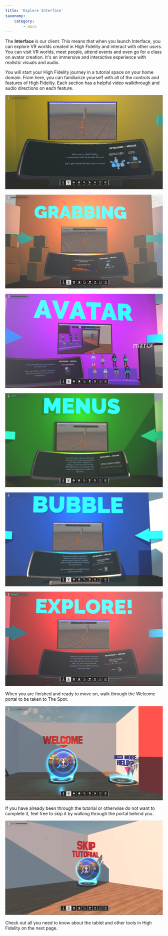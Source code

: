 ```yaml
---
title: 'Explore Interface'
taxonomy:
    category:
        - docs
---
```


The **Interface** is our client. This means that when you launch Interface, you can explore VR worlds created in High Fidelity and interact with other users. You can visit VR worlds, meet people, attend events and even go for a class on avatar creation. It's an immersive and interactive experience with realistic visuals and audio.

You will start your High Fidelity journey in a tutorial space on your home domain. From here, you can familiarize yourself with all of the controls and features of High Fidelity. Each section has a helpful video walkthrough and audio directions on each feature.

![](MovementTutorial.PNG)

![](GrabbingTutorial.PNG)

![](AvatarTutorial.PNG)

![](MenusTutorial.PNG)

![](BubbleTutorial.PNG)

![](ExploreTutorial.PNG)

When you are finished and ready to move on, walk through the Welcome portal to be taken to The Spot.

![](EndTutorial.PNG)

If you have already been through the tutorial or otherwise do not want to complete it, feel free to skip it by walking through the portal behind you.

![](SkipTutorial.PNG)

Check out all you need to know about the tablet and other tools in High Fidelity on the next page. 
